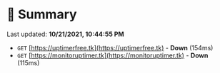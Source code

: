 # 📖 Summary
Last updated: **10/21/2021, 10:44:55 PM**

- `GET` [https://uptimerfree.tk](https://uptimerfree.tk) - **Down** (154ms)
- `GET` [https://monitoruptimer.tk](https://monitoruptimer.tk) - **Down** (115ms)
